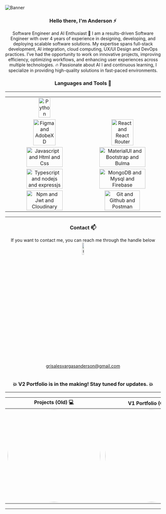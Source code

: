 
![Banner](https://github.com/user-attachments/assets/379544ee-8c5b-4b23-9d61-2d58f68703c7)



<div align="center">
<h3> Hello there, I'm Anderson ⚡ </h3>
  <p>Software Engineer and AI Enthusiast 🤖
I am a results-driven Software Engineer with over 4 years of experience in designing, developing, and deploying scalable software solutions. My expertise spans full-stack development, AI integration, cloud computing, UX/UI Design and DevOps practices. I’ve had the opportunity to work on innovative projects, improving efficiency, optimizing workflows, and enhancing user experiences across multiple technologies. 🔥 Passionate about AI I and continuous learning, I specialize in providing high-quality solutions in fast-paced environments.</p>
</div>



 <div align="center">
  <h3> Languages and Tools 🚀</h3>
</div>

---

<table>

  <tr align="center">
     <td><img src="https://user-images.githubusercontent.com/94204560/257015697-692f86a1-b481-4629-a711-92d62471a476.png" alt="Python" width="40%"/></td>
     
 </tr>
  
 <tr align="center">
    <td><img src="https://user-images.githubusercontent.com/94204560/220774325-18eea7f8-b4d4-4e21-ac73-444b1f39263e.png" alt="Figma and AdobeXD" width="55%"/></td>
    <td><img src="https://user-images.githubusercontent.com/94204560/220775443-b7fd445d-0922-4f49-8937-c8d7654ee5d6.png" alt="React and React Router" width="55%"/></td>
  </tr>
    <tr align="center">
   <td><img src="https://user-images.githubusercontent.com/94204560/220776450-06c5d213-f5fc-4415-8036-174e8c1501c6.png" alt="Javascript and Html and Css" width="70%"/></td>
    <td><img src="https://user-images.githubusercontent.com/94204560/220776744-bf407025-13e5-463b-98dc-0c42d7e497c9.png" alt="MaterialUI and Bootstrap and Bulma" width="80%"/></td>
 </tr>
    <tr align="center">
      <td><img src="https://user-images.githubusercontent.com/94204560/257015581-e37213af-c12b-48cc-a424-aa248b951406.png" alt="Typescript and nodejs and expressjs" width="70%"/></td>
    <td><img src="https://user-images.githubusercontent.com/94204560/220781285-7376b131-295f-470f-8080-604b847a05eb.png" alt="MongoDB and Mysql and Firebase" width="80%"/></td>
 </tr>
  </tr>
    <tr align="center">
     <td><img src="https://user-images.githubusercontent.com/94204560/220782753-e4dab9bb-99e0-431f-aa87-4981b958c95b.png" alt="Npm and Jwt and Cloudinary" width="70%"/></td>
    <td><img src="https://user-images.githubusercontent.com/94204560/220804064-0bf7ef83-c22e-412c-90f3-7c38c2cd34ee.png" alt="Git and Github and Postman" width="70%"/></td>
   
 </tr>
</table>

 ---






 <div align="center">
   <h3> Contact 📫</h3>
If you want to contact me, you can reach me through the handle below
</br>

 <img src="https://user-images.githubusercontent.com/94204560/220808171-a94eb8fb-df52-4d39-82d1-b5cf71e3a612.png" alt="mockup" width="10%"/> 
 </br>
<a href="https://mail.google.com/mail/u/0">grisalesvargasanderson@gmail.com</a>
 </div>

</br> 

<div align="center">
<h3> 💥 V2 Portfolio is in the making! Stay tuned for updates. 💥</h3>
 </div>

 ---

<div align="center">
   
| **Projects (Old) 💻**                                                                 | **V1 Portfolio (Old) 🔥**                                                             |
|-------------------------------------------------------------------------------------|--------------------------------------------------------------------------------------|
|  <a href="https://github.com/AndersonGrisalesV/portfolio"> <a href="https://github.com/AndersonGrisalesV/Dplace"><img src="https://user-images.githubusercontent.com/94204560/220208543-a7a8c3aa-4a70-48a4-b2a1-01b3449cb0a6.gif" width="300" style="border-radius:50%;"></a>                           | <img src="https://user-images.githubusercontent.com/94204560/253456652-dfa3020e-1178-4d89-8012-d4989b7868fc.gif"                                                                                           width="300" style="border-radius:50%;"></a>        

</div>

 ---
 




